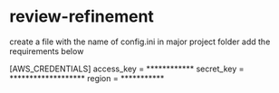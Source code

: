 # review-refinement
create a file with the name of config.ini in major project folder add the requirements below

[AWS_CREDENTIALS]
access_key = ************
secret_key = *******************
region = ***********
